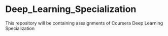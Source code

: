 # Deep_Learning_Specialization
This repository will be containing assaignments of Coursera Deep Learning Specialization
